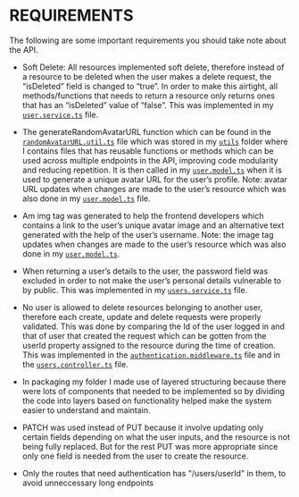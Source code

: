 # REQUIREMENTS
The following are some important requirements you should take note about the API.

- Soft Delete: All resources implemented soft delete, therefore instead of a resource to be deleted when the user makes a delete request, the “isDeleted” field is changed to “true”. In order to make this airtight, all methods/functions that needs to return a resource only returns ones that has an “isDeleted” value of “false”. This was implemented in my [`user.service.ts`](/src/services/user.service.ts) file.

- The generateRandomAvatarURL function which can be found in the [`randomAvatarURL.util.ts`](/src/utils/randomAvatarURL.util.ts) file which was stored in my [`utils`](/src/utils/randomAvatarURL.util.ts) folder where I contains files that has reusable functions or methods which can be used across multiple endpoints in the API, improving code modularity and reducing repetition. It is then called in my [`user.model.ts`](/src/models/user.model.ts) when it is used to generate a unique avatar URL for the user’s profile.
Note: avatar URL updates when changes are made to the user’s resource which was also done in my [`user.model.ts`](/src/models/user.model.ts) file.

- Am img tag was generated to help the frontend developers which contains a link to the user’s unique avatar image and an alternative text generated with the help of the user’s username.
Note: the image tag updates when changes are made to the user’s resource which was also done in my [`user.model.ts`](/src/models/user.model.ts).

- When returning a user’s details to the user, the password field was excluded in order to not make the user’s personal details vulnerable to by public. This was implemented in my [`users.service.ts`](/src/services/user.service.ts) file. 

- No user is allowed to delete resources belonging to another user, therefore each create, update and delete requests were properly validated. This was done by comparing the Id of the user logged in and that of user that created the request which can be gotten from the userId property assigned to the resource during the time of creation. This was implemented in the [`authentication.middleware.ts`](/src/middlewares/auth/authentication.middleware.ts) file and in the [`users.controller.ts`](/src/controllers/user.controller.ts) file.

- In packaging my folder I made use of layered structuring because there were lots of components that needed to be implemented so by dividing the code into layers based on functionality helped make the system easier to understand and maintain.

- PATCH was used instead of PUT because it involve updating only certain fields depending on what the user inputs, and the resource is not being fully replaced. But for the rest PUT was more appropriate since only one field is needed from the user to create the resource.

- Only the routes that need authentication has "/users/userId" in them, to avoid unneccessary long endpoints